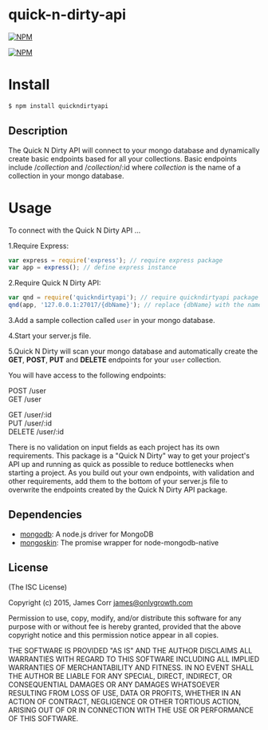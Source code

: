 # quick-n-dirty-api

[![NPM](https://nodei.co/npm/quickndirtyapi.png?downloads=true&stars=true)](https://nodei.co/npm/quickndirtyapi/)

[![NPM](https://nodei.co/npm-dl/quickndirtyapi.png?months=6)](https://nodei.co/npm/quickndirtyapi/)

Install
========

```bash
$ npm install quickndirtyapi
```

## Description

The Quick N Dirty API will connect to your mongo database and dynamically create basic endpoints based for all your collections. Basic endpoints include /*collection* and /*collection*/:id where *collection* is the name of a collection in your mongo database.

Usage
========
To connect with the Quick N Dirty API ...

1.Require Express:

```js
var express = require('express'); // require express package
var app = express(); // define express instance
```

2.Require Quick N Dirty API:

```js
var qnd = require('quickndirtyapi'); // require quickndirtyapi package
qnd(app, '127.0.0.1:27017/{dbName}'); // replace {dbName} with the name of your mongo database
```

3.Add a sample collection called `user` in your mongo database.

4.Start your server.js file.

5.Quick N Dirty will scan your mongo database and automatically create the **GET**, **POST**, **PUT** and **DELETE** endpoints for your `user` collection.

You will have access to the following endpoints:

POST /user<br />
GET /user<br />

GET /user/:id<br />
PUT /user/:id<br />
DELETE /user/:id

There is no validation on input fields as each project has its own requirements. This package is a "Quick N Dirty" way to get your project's API up and running as quick as possible to reduce bottlenecks when starting a project. As you build out your own endpoints, with validation and other requirements, add them to the bottom of your server.js file to overwrite the endpoints created by the Quick N Dirty API package.

## Dependencies

- [mongodb](https://github.com/mongodb/node-mongodb-native): A node.js driver for MongoDB
- [mongoskin](https://github.com/kissjs/node-mongoskin): The promise wrapper for node-mongodb-native

## License

(The ISC License)

Copyright (c) 2015, James Corr <james@onlygrowth.com>

Permission to use, copy, modify, and/or distribute this software for any purpose
with or without fee is hereby granted, provided that the above copyright notice
and this permission notice appear in all copies.

THE SOFTWARE IS PROVIDED "AS IS" AND THE AUTHOR DISCLAIMS ALL WARRANTIES WITH
REGARD TO THIS SOFTWARE INCLUDING ALL IMPLIED WARRANTIES OF MERCHANTABILITY AND
FITNESS. IN NO EVENT SHALL THE AUTHOR BE LIABLE FOR ANY SPECIAL, DIRECT,
INDIRECT, OR CONSEQUENTIAL DAMAGES OR ANY DAMAGES WHATSOEVER RESULTING FROM LOSS
OF USE, DATA OR PROFITS, WHETHER IN AN ACTION OF CONTRACT, NEGLIGENCE OR OTHER
TORTIOUS ACTION, ARISING OUT OF OR IN CONNECTION WITH THE USE OR PERFORMANCE OF
THIS SOFTWARE.
